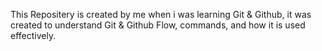 This Repositery is created by me when i was learning Git & Github, it was created to understand Git & Github Flow, commands, and how it is used effectively. 

